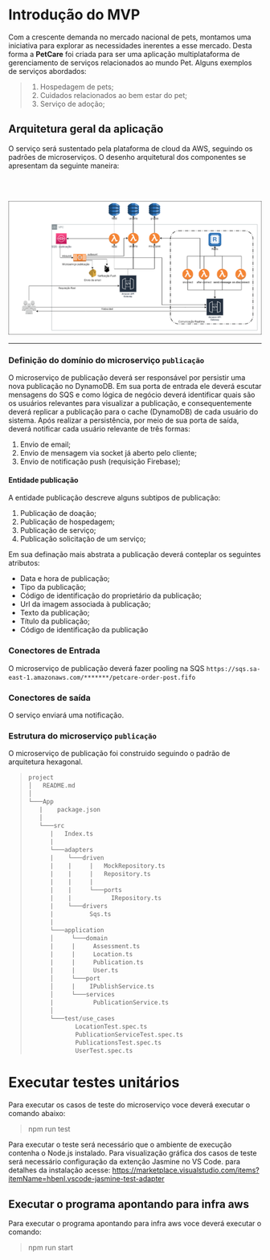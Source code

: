 # Introdução do MVP

Com a crescente demanda no mercado nacional de pets, montamos uma iniciativa para explorar as necessidades inerentes a esse mercado. Desta forma a **PetCare** foi criada para ser uma aplicação multiplataforma de gerenciamento de serviços relacionados ao mundo Pet. Alguns exemplos de serviços abordados:
> 1) Hospedagem de pets;
> 2) Cuidados relacionados ao bem estar do pet;
> 3) Serviço de adoção;

## Arquitetura geral da aplicação

O serviço será sustentado pela plataforma de cloud da AWS, seguindo os padrões de microserviços. O desenho arquitetural dos componentes se apresentam da seguinte maneira:

<br><br>
<p align="center">
  <img src="ArqMs.png" />
</p> 
   

***
### Definição do domínio do microserviço `publicação`

O microserviço de publicação deverá ser responsável por persistir uma nova publicação no DynamoDB. Em sua porta de entrada ele deverá escutar mensagens do SQS e como lógica de negócio deverá identificar quais são os usuários relevantes para visualizar a publicação, e consequentemente deverá replicar a publicação para o cache (DynamoDB) de cada usuário do sistema. Após realizar a persistência, por meio de sua porta de saída, deverá notificar cada usuário relevante de três formas:
1) Envio de email;
2) Envio de mensagem via socket já aberto pelo cliente;
3) Envio de notificação push (requisição Firebase);
   
#### Entidade publicação

A entidade publicação descreve alguns subtipos de publicação:
1) Publicação de doação;
2) Publicação de hospedagem;
3) Publicação de serviço;
4) Publicação solicitação de um serviço;
   
Em sua definação mais abstrata a publicação deverá conteplar os seguintes atributos:
* Data e hora de publicação;
* Tipo da publicação;
* Código de identificação do proprietário da publicação;
* Url da imagem associada à publicação;
* Texto da publicação;
* Título da publicação;
* Código de identificação da publicação 

### Conectores de Entrada

O microserviço de publicação deverá fazer pooling na SQS `https://sqs.sa-east-1.amazonaws.com/*******/petcare-order-post.fifo`

### Conectores de saída

O serviço enviará uma notificação.

### Estrutura do microserviço `publicação`

O microserviço de publicação foi construido seguindo o padrão de arquitetura hexagonal.

>```
>project
>│   README.md    
>│
>└───App
>    |    package.json
>    │   
>    └───src  
>       |   Index.ts
>       |
>       └───adapters
>       |    └───driven
>       |    |     |   MockRepository.ts
>       |    |     |   Repository.ts
>       |    |     |    
>       |    |     └───ports
>       |    |           IRepository.ts 
>       |    └───drivers
>       |          Sqs.ts
>       |    
>       └───application
>       │     └───domain
>       |     |     Assessment.ts
>       |     |     Location.ts
>       |     |     Publication.ts
>       |     |     User.ts
>       │     └───port
>       │     |    IPublishService.ts
>       │     └───services
>       |           PublicationService.ts 
>       │
>       └───test/use_cases
>              LocationTest.spec.ts
>              PublicationServiceTest.spec.ts
>              PublicationsTest.spec.ts
>              UserTest.spec.ts
>```

# Executar testes unitários

Para executar os casos de teste do microserviço voce deverá executar o comando abaixo:
>npm run test

Para executar o teste será necessário que o ambiente de execução contenha o Node.js instalado. Para visualização gráfica dos casos de teste será necessário configuração da extenção Jasmine no VS Code. para detalhes da instalação acesse: https://marketplace.visualstudio.com/items?itemName=hbenl.vscode-jasmine-test-adapter


## Executar o programa apontando para infra aws

Para executar o programa apontando para infra aws voce deverá executar o comando:
>npm run start
